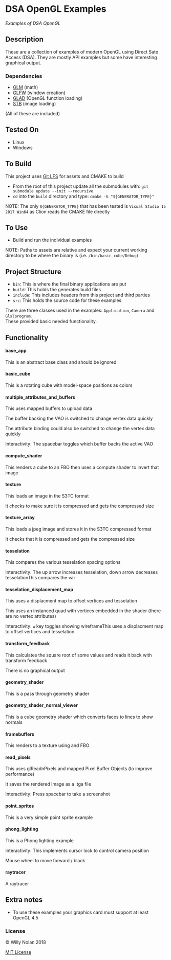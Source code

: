 # DSA OpenGL Examples
*Examples of DSA OpenGL*

## Description
These are a collection of examples of modern OpenGL using Direct Sate Access (DSA).
They are mostly API examples but some have interesting graphical output.

### Dependencies
- [GLM](https://github.com/g-truc/glm) (math)
- [GLFW](https://github.com/glfw/glfw) (window creation)
- [GLAD](https://github.com/Dav1dde/gladhttps://github.com/Dav1dde/glad) (OpenGL function loading)
- [STB](https://github.com/nothings/stb) (image loading)

(All of these are included)

## Tested On
- Linux
- Windows

## To Build
This project uses [Git LFS](https://git-lfs.github.com/) for assets and CMAKE to build
- From the root of this project update all the submodules with: `git submodule update --init --recursive`
- `cd` into the `build` directory and type: `cmake -G "${GENERATOR_TYPE}"`

NOTE: The only `${GENERATOR_TYPE}` that has been tested is `Visual Studio 15 2017 Win64` as Clion reads the CMAKE file directly

## To Use
- Build and run the individual examples

NOTE: Paths to assets are relative and expect your current working directory to be where the binary is (i.e. `/bin/basic_cube/Debug`)

## Project Structure
- `bin`: This is where the final binary applications are put
- `build`: This holds the generates build files
- `include`: This includes headers from this project and third parties
- `src`: This holds the source code for these examples

There are three classes used in the examples: `Application`, `Camera` and `Glslprogram`.  
These provided basic needed functionality.

## Functionality

#### base_app
This is an abstract base class and should be ignored

#### basic_cube
This is a rotating cube with model-space positions as colors

#### multiple_attributes_and_buffers
This uses mapped buffers to upload data

The buffer backing the VAO is switched to change vertex data quickly

The attribute binding could also be switched to change the vertex data quickly

Interactivity: The spacebar toggles which buffer backs the active VAO 
  
#### compute_shader
This renders a cube to an FBO then uses a compute shader to invert that image
  
#### texture
This loads an image in the S3TC format

It checks to make sure it is compressed and gets the compressed size

#### texture_array
This loads a jpeg image and stores it in the S3TC compressed format

It checks that it is compressed and gets the compressed size

#### tesselation
This compares the various tesselation spacing options

Interactivity: The up arrow increases tesselation, down arrow decreases tesselationThis compares the var
  
#### tesselation_displacement_map
This uses a displacment map to offset vertices and tesselation

This uses an instanced quad with vertices embedded in the shader (there are no vertex attributes)

Interactivity: `w` key toggles showing wireframeThis uses a displacment map to offset vertices and tesselation
  
#### transform_feedback
This calculates the square root of some values and reads it back with transform feedback

There is no graphical output

#### geometry_shader
This is a pass through geometry shader
  
#### geometry_shader_normal_viewer
This is a cube geometry shader which converts faces to lines to show normals

#### framebuffers
This renders to a texture using and FBO
  
#### read_pixels
This uses glReadnPixels and mapped Pixel Buffer Objects (to improve performance)

It saves the rendered image as a .tga file

Interactivity: Press spacebar to take a screenshot

#### point_sprites
This is a very simple point sprite example

#### phong_lighting
This is a Phong lighting example

Interactivity: This implements cursor lock to control camera position

Mouse wheel to move forward / black

#### raytracer
A raytracer

## Extra notes
- To use these examples your graphics card must support at least OpenGL 4.5

### License

:copyright: Willy Nolan 2018

[MIT License](http://en.wikipedia.org/wiki/MIT_License)

